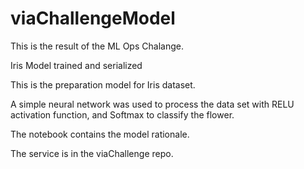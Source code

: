 # viaChallengeModel

This is the result of the ML Ops Chalange.

Iris Model trained and serialized

This is the preparation model for Iris dataset.

A simple neural network was used to process the data set with RELU activation function, and Softmax to classify the flower.

The notebook contains the model rationale.

The service is in the  viaChallenge repo.
